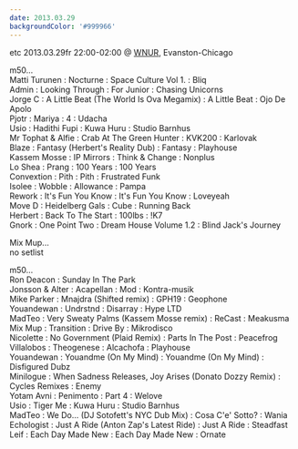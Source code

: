 ```yaml
---
date: 2013.03.29
backgroundColor: '#999966'
---
```


etc 2013.03.29fr 22:00-02:00 @ [WNUR](http://www.wnur.org/), Evanston-Chicago  

m50...  
Matti Turunen : Nocturne : Space Culture Vol 1. : Bliq  
Admin : Looking Through : For Junior : Chasing Unicorns  
Jorge C : A Little Beat (The World Is Ova Megamix) : A Little Beat : Ojo De Apolo  
Pjotr : Mariya : 4 : Udacha  
Usio : Hadithi Fupi : Kuwa Huru : Studio Barnhus  
Mr Tophat & Alfie : Crab At The Green Hunter : KVK200 : Karlovak  
Blaze : Fantasy (Herbert's Reality Dub) : Fantasy : Playhouse  
Kassem Mosse : IP Mirrors : Think & Change : Nonplus  
Lo Shea : Prang : 100 Years : 100 Years  
Convextion : Pith : Pith : Frustrated Funk  
Isolee : Wobble : Allowance : Pampa  
Rework : It's Fun You Know : It's Fun You Know : Loveyeah  
Move D : Heidelberg Gals : Cube : Running Back  
Herbert : Back To The Start : 100lbs : !K7  
Gnork : One Point Two : Dream House Volume 1.2 : Blind Jack's Journey  

Mix Mup...  
no setlist  

m50...  
Ron Deacon : Sunday In The Park  
Jonsson & Alter : Acapellan : Mod : Kontra-musik  
Mike Parker : Mnajdra (Shifted remix) : GPH19 : Geophone  
Youandewan : Undrstnd : Disarray : Hype LTD  
MadTeo : Very Sweaty Palms (Kassem Mosse remix) : ReCast : Meakusma  
Mix Mup : Transition : Drive By : Mikrodisco  
Nicolette : No Government (Plaid Remix) : Parts In The Post : Peacefrog  
Villalobos : Theogenese : Alcachofa : Playhouse  
Youandewan : Youandme (On My Mind) : Youandme (On My Mind) : Disfigured Dubz  
Minilogue : When Sadness Releases, Joy Arises (Donato Dozzy Remix) : Cycles Remixes : Enemy  
Yotam Avni : Penimento : Part 4 : Welove  
Usio : Tiger Me : Kuwa Huru : Studio Barnhus  
MadTeo : We Do... (DJ Sotofett's NYC Dub Mix) : Cosa C'e' Sotto? : Wania  
Echologist : Just A Ride (Anton Zap's Latest Ride) : Just A Ride : Steadfast  
Leif : Each Day Made New : Each Day Made New : Ornate